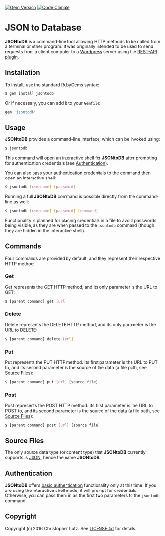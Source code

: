 [![Gem Version](https://badge.fury.io/rb/jsontodb.svg)](http://badge.fury.io/rb/jsontodb)
[![Code Climate](https://codeclimate.com/github/HHS-SpecialTopics/jsontodb/badges/gpa.svg)](https://codeclimate.com/github/HHS-SpecialTopics/jsontodb)

# JSON to Database
**JSONtoDB** is a command-line tool allowing HTTP methods to be called from a terminal or other program.  It was originally intended
to be used to send requests from a client computer to a [Wordpress](https://wordpress.com/) server using the [REST-API plugin](https://wordpress.org/plugins/rest-api/).

## Installation
To install, use the standard RubyGems syntax:
```sh
$ gem install jsontodb
```
Or if necessary, you can add it to your `Gemfile`:
```rb
gem 'jsontodb'
```

## Usage
**JSONtoDB** provides a command-line interface, which can be invoked using:
```sh
$ jsontodb
```
This command will open an interactive shell for **JSONtoDB** after prompting for authentication credentials (see [Authentication](#authentication)).

You can also pass your authentication credentials to the command then open an interactive shell:
```sh
$ jsontodb [username] [password]
```

Running a full **JSONtoDB** command is possible directly from the command-line as well:
```sh
$ jsontodb [username] [password] [command]
```

Functionality is planned for placing credentials in a file to avoid passwords being visible, as they are when passed to the `jsontodb` command (though
they are hidden in the interactive shell).

## Commands
Four commands are provided by default, and they represent their respective HTTP method:

### Get
Get represents the GET HTTP method, and its only parameter is the URL to GET:
```sh
$ [parent command] get [url]
```

### Delete
Delete represents the DELETE HTTP method, and its only parameter is the URL to DELETE:
```sh
$ [parent command] delete [url]
```

### Put
Put represents the PUT HTTP method.  Its first parameter is the URL to PUT to, and its second parameter is the source of the data (a file path, see [Source Files](#source-files)):
```sh
$ [parent command] put [url] [source file]
```

### Post
Post represents the POST HTTP method.  Its first parameter is the URL to POST to, and its second parameter is the source of the data (a file path, see [Source Files](#source-files)):
```sh
$ [parent command] post [url] [source file]
```

## Source Files
The only source data type (or content type) that **JSONtoDB** currently supports is [JSON](http://www.json.org/), hence the name **JSONtoDB**.

## Authentication
**JSONtoDB** offers [basic authentication](https://en.wikipedia.org/wiki/Basic_access_authentication) functionality only at this time.  If you are using the interactive shell mode, it will prompt for credentials.  Otherwise, you can pass them in as the first two parameters to the `jsontodb` command.

## Copyright
Copyright (c) 2016 Christopher Lutz. See [LICENSE.txt](LICENSE.txt) for details.
